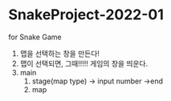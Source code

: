 # SnakeProject-2022-01

for Snake Game

1. 맵을 선택하는 창을 만든다!
2. 맵이 선택되면, 그때!!!!! 게임의 창을 띄운다.
3. main
   1. stage(map type) -> input number ->end
   2. map
